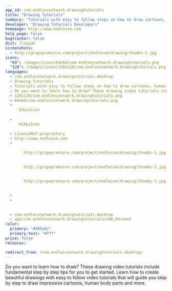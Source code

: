 ```yaml
---
app_id: com.endlessnetwork.drawingtutorials
title: "Drawing Tutorials"
summary: "Tutorials with easy to follow steps on how to draw cartoons, human body parts and more."
developer: "Drawing Tutorials Developers"
homepage: http://www.endlessm.com
help_page: false
bugtracker: false
dist: flatpak
screenshots:
  - http://grupopremiere.com/project/endlessm/drawing/thumbs-1.jpg
icons:
  "64": /images/icons/64x64/com.endlessnetwork.drawingtutorials.png
  "128": /images/icons/128x128/com.endlessnetwork.drawingtutorials.png
languages:
  - com.endlessnetwork.drawingtutorials.desktop
  - Drawing Tutorials
  - Tutorials with easy to follow steps on how to draw cartoons, human body parts and more.
  - Do you want to learn how to draw? These drawing video tutorials include fundamental step by step tips for you to get started. Learn how to create beautiful drawings with easy to follow video tutorials that will guide you step by step to draw impressive cartoons, human body parts and more.
  - 128x128/com.endlessnetwork.drawingtutorials.png
  - 64x64/com.endlessnetwork.drawingtutorials.png
  - 
      Education
    
  - 
      HiDpiIcon
    
  - LicenseRef-proprietary
  - http://www.endlessm.com
  - 
      
        http://grupopremiere.com/project/endlessm/drawing/thumbs-1.jpg
      
      
        http://grupopremiere.com/project/endlessm/drawing/thumbs-2.jpg
      
      
        http://grupopremiere.com/project/endlessm/drawing/thumbs-3.jpg
      
    
  - 
  - 
      
    
  - com.endlessnetwork.drawingtutorials.desktop
  - app/com.endlessnetwork.drawingtutorials/x86_64/eos3
color:
  primary: "#485a6c"
  primary-text: "#fff"
price: false
releases:

redirect_from: /com.endlessnetwork.drawingtutorials.desktop/
---
```


<p>Do you want to learn how to draw? These drawing video tutorials include fundamental step by step tips for you to get started. Learn how to create beautiful drawings with easy to follow video tutorials that will guide you step by step to draw impressive cartoons, human body parts and more.</p>